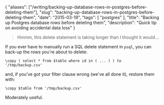 {
    "aliases": ["/writing/backing-up-database-rows-in-postgres-before-deleting-them"],
    "slug": "backing-up-database-rows-in-postgres-before-deleting-them",
    "date": "2015-03-19",
    "tags": [
        "postgres"
    ],
    "title": "Backing up Postgres database rows before deleting them",
    "description": "Quick tip on avoiding accidental data loss"
}

> Hmmm, this delete statement is taking longer than I thought it
> would...

If you ever have to manually run a SQL delete statement in `psql`, you
can back-up the rows you're about to delete:

``` postgres
\copy ( select * from $table where id in ( ... ) ) to '/tmp/backup.csv'
```

and, if you've got your filter clause wrong (we've all done it), restore
them with:

``` postgres
\copy $table from '/tmp/backup.csv'
```

Moderately useful.
